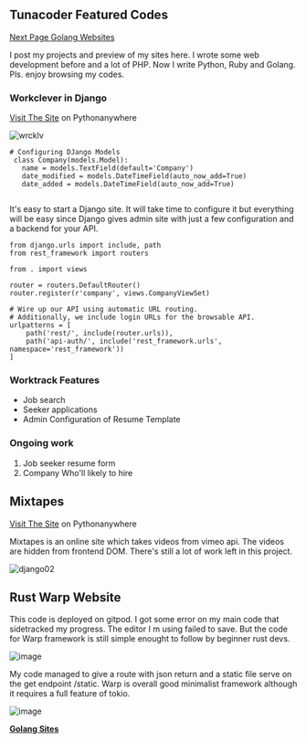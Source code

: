 ## Tunacoder Featured Codes    

[Next Page Golang Websites](https://carlamissiona.github.io/tunacoder/golang) 

I post my projects and preview of my sites here. I wrote some web development before and a lot of PHP. Now I write Python, Ruby and Golang. Pls. enjoy browsing my codes.


### Workclever in Django

[Visit The Site](https://worktrack.pythonanywhere.com/) on Pythonanywhere

![wrcklv](https://user-images.githubusercontent.com/1997542/185055395-4ad15ef5-9ab4-42dc-baa9-7502644d7cbe.png)


   ```
   # Configuring DJango Models
    class Company(models.Model):
      name = models.TextField(default='Company')
      date_modified = models.DateTimeField(auto_now_add=True)
      date_added = models.DateTimeField(auto_now_add=True)
      
   ```
It's easy to start a Django site. It will take time to configure it but everything will be easy since Django gives admin site with just a few configuration and a backend for your API.


```
from django.urls import include, path
from rest_framework import routers

from . import views 

router = routers.DefaultRouter()
router.register(r'company', views.CompanyViewSet)

# Wire up our API using automatic URL routing.
# Additionally, we include login URLs for the browsable API.
urlpatterns = [
    path('rest/', include(router.urls)),
    path('api-auth/', include('rest_framework.urls', namespace='rest_framework'))
] 
```
### Worktrack Features
- Job search
- Seeker applications
- Admin Configuration of Resume Template

### Ongoing work
1. Job seeker resume form
2. Company Who'll likely to hire


## Mixtapes
[Visit The Site](http://missionacarla.pythonanywhere.com/) on Pythonanywhere
 
Mixtapes is an online site which takes videos from vimeo api. The videos are hidden from frontend DOM. There's still a lot of work left in this project.

![django02](https://user-images.githubusercontent.com/1997542/185058999-45471d4d-75ec-4189-83d2-368d1d185ecf.png)


## Rust Warp Website
This code is deployed on gitpod. I got some error on my main code that sidetracked my progress. The editor I m using failed to save. But the code for Warp framework is still simple enought to follow by beginner rust devs.

![image](https://user-images.githubusercontent.com/1997542/185795767-3a4f5ce4-0a40-44c4-8cd2-1bad3d57b026.png)

My code managed to give a route with json return and a static file serve on the get endpoint /static. Warp is overall good minimalist framework although it requires a full feature of tokio.

![image](https://user-images.githubusercontent.com/1997542/185803364-3e95002d-924f-4410-9239-60ab0e897d6c.png)


**[Golang Sites](https://carlamissiona.github.io/tunacoder/golang)**


